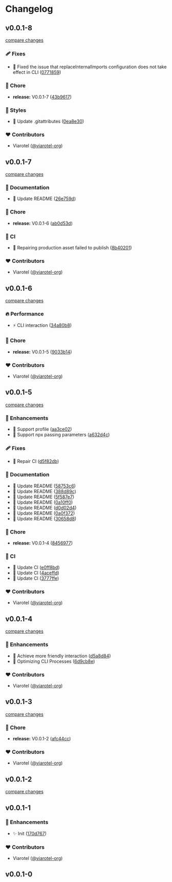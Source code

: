 # Changelog


## v0.0.1-8

[compare changes](https://github.com/viarotel-org/cleants/compare/v0.0.1-7...v0.0.1-8)

### 🩹 Fixes

- 🐛 Fixed the issue that replaceInternalImports configuration does not take effect in CLI ([0771859](https://github.com/viarotel-org/cleants/commit/0771859))

### 🏡 Chore

- **release:** V0.0.1-7 ([43b9617](https://github.com/viarotel-org/cleants/commit/43b9617))

### 🎨 Styles

- 📝 Update .gitattributes ([0ea8e30](https://github.com/viarotel-org/cleants/commit/0ea8e30))

### ❤️ Contributors

- Viarotel ([@viarotel-org](http://github.com/viarotel-org))

## v0.0.1-7

[compare changes](https://github.com/viarotel-org/cleants/compare/v0.0.1-6...v0.0.1-7)

### 📖 Documentation

- 📝 Update README ([26e759d](https://github.com/viarotel-org/cleants/commit/26e759d))

### 🏡 Chore

- **release:** V0.0.1-6 ([ab0d53d](https://github.com/viarotel-org/cleants/commit/ab0d53d))

### 🤖 CI

- 🔧 Repairing production asset failed to publish ([8b40201](https://github.com/viarotel-org/cleants/commit/8b40201))

### ❤️ Contributors

- Viarotel ([@viarotel-org](http://github.com/viarotel-org))

## v0.0.1-6

[compare changes](https://github.com/viarotel-org/cleants/compare/v0.0.1-5...v0.0.1-6)

### 🔥 Performance

- ⚡️ CLI interaction ([34a80b8](https://github.com/viarotel-org/cleants/commit/34a80b8))

### 🏡 Chore

- **release:** V0.0.1-5 ([9033b14](https://github.com/viarotel-org/cleants/commit/9033b14))

### ❤️ Contributors

- Viarotel ([@viarotel-org](http://github.com/viarotel-org))

## v0.0.1-5

[compare changes](https://github.com/viarotel-org/cleants/compare/v0.0.1-4...v0.0.1-5)

### 🚀 Enhancements

- 🚀 Support profile ([aa3ce02](https://github.com/viarotel-org/cleants/commit/aa3ce02))
- 🚀 Support npx passing parameters ([a632d4c](https://github.com/viarotel-org/cleants/commit/a632d4c))

### 🩹 Fixes

- 🔧 Repair CI ([d5f82db](https://github.com/viarotel-org/cleants/commit/d5f82db))

### 📖 Documentation

- 📝 Update README ([58753c6](https://github.com/viarotel-org/cleants/commit/58753c6))
- 📝 Update README ([388d89c](https://github.com/viarotel-org/cleants/commit/388d89c))
- 📝 Update README ([5f587e7](https://github.com/viarotel-org/cleants/commit/5f587e7))
- 📝 Update README ([0a10ff0](https://github.com/viarotel-org/cleants/commit/0a10ff0))
- 📝 Update README ([d0d02d4](https://github.com/viarotel-org/cleants/commit/d0d02d4))
- 📝 Update README ([0a0f372](https://github.com/viarotel-org/cleants/commit/0a0f372))
- 📝 Update README ([30658d8](https://github.com/viarotel-org/cleants/commit/30658d8))

### 🏡 Chore

- **release:** V0.0.1-4 ([8456977](https://github.com/viarotel-org/cleants/commit/8456977))

### 🤖 CI

- 👷 Update CI ([e0ff8bd](https://github.com/viarotel-org/cleants/commit/e0ff8bd))
- 👷 Update CI ([4aceffd](https://github.com/viarotel-org/cleants/commit/4aceffd))
- 🔧 Update CI ([3777ffe](https://github.com/viarotel-org/cleants/commit/3777ffe))

### ❤️ Contributors

- Viarotel ([@viarotel-org](http://github.com/viarotel-org))

## v0.0.1-4

[compare changes](https://github.com/viarotel-org/cleants/compare/v0.0.1-3...v0.0.1-4)

### 🚀 Enhancements

- 💄 Achieve more friendly interaction ([d5a8d84](https://github.com/viarotel-org/cleants/commit/d5a8d84))
- 🚀 Optimizing CLI Processes ([6d9cb8e](https://github.com/viarotel-org/cleants/commit/6d9cb8e))

### ❤️ Contributors

- Viarotel ([@viarotel-org](http://github.com/viarotel-org))

## v0.0.1-3

[compare changes](https://github.com/viarotel-org/cleants/compare/v0.0.1-1...v0.0.1-3)

### 🏡 Chore

- **release:** V0.0.1-2 ([afc44cc](https://github.com/viarotel-org/cleants/commit/afc44cc))

### ❤️ Contributors

- Viarotel ([@viarotel-org](http://github.com/viarotel-org))

## v0.0.1-2

[compare changes](https://github.com/viarotel-org/cleants/compare/v0.0.1-1...v0.0.1-2)

## v0.0.1-1


### 🚀 Enhancements

- ✨ Init ([170d767](https://github.com/viarotel-org/cleants/commit/170d767))

### ❤️ Contributors

- Viarotel ([@viarotel-org](http://github.com/viarotel-org))

## v0.0.1-0


